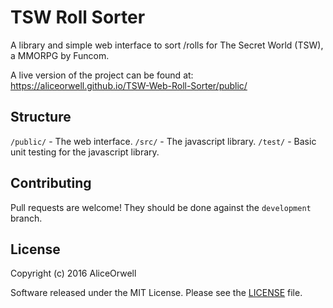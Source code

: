 TSW Roll Sorter
===========

A library and simple web interface to sort /rolls for The Secret World (TSW), a MMORPG by Funcom.

A live version of the project can be found at: https://aliceorwell.github.io/TSW-Web-Roll-Sorter/public/

Structure
------------
`/public/` - The web interface.
`/src/` - The javascript library.
`/test/` - Basic unit testing for the javascript library.

Contributing
------------
Pull requests are welcome! They should be done against the `development` branch.

License
-------
Copyright (c) 2016 AliceOrwell

Software released under the MIT License. Please see the [LICENSE](LICENSE) file.
